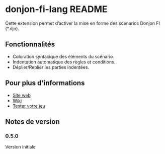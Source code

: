 # donjon-fi-lang README

Cette extension permet d’activer la mise en forme des scénarios Donjon FI (*.djn).

## Fonctionnalités

- Coloration syntaxique des éléments du scénario.
- Indentation automatique des règles et conditions.
- Déplier/Replier les parties indentées.

## Pour plus d'informations

* [Site web](https://donjon.fi)
* [Wiki](https://donjon.fi/wiki/creer/start)
* [Tester votre jeu](https://donjon.fi/creer/)

## Notes de version

### 0.5.0

Version initiale

